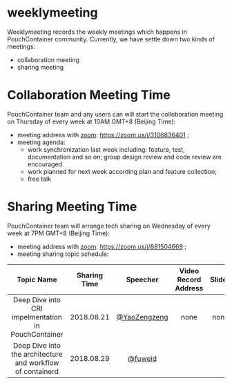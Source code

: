 # weeklymeeting

Weeklymeeting records the weekly meetings which happens in PouchContainer community. Currently, we have settle down two kinds of meetings:

- collaboration meeting
- sharing meeting

# Collaboration Meeting Time

PouchContainer team and any users can will start the colloboration meeting on Thursday of every week at 10AM GMT+8 (Beijing Time):

- meeting address with [zoom](https://zoom.us/): https://zoom.us/j/3106836401 ;
- meeting agenda:
  - work synchronization last week including: feature, test, documentation and so on; group design review and code review are encouraged.  
  - work planned for next week according plan and feature collection;
  - free talk

# Sharing Meeting Time

PouchContainer team will arrange tech sharing on Wednesday of every week at 7PM GMT+8 (Beijing Time):

- meeting address with [zoom](https://zoom.us/): https://zoom.us/j/881504669 ;
- meeting sharing topic schedule: 

|Topic Name|Sharing Time|Speecher|Video Record Address|Slides|
|:-:|:-:|:-:|:-:|:-:|
|Deep Dive into CRI impelmentation in PouchContainer|2018.08.21| [@YaoZengzeng](https://github.com/yaozengzeng)|none|none|
|Deep Dive into the architecture and workflow of containerd|2018.08.29|[@fuweid](https://github.com/fuweid)|||
